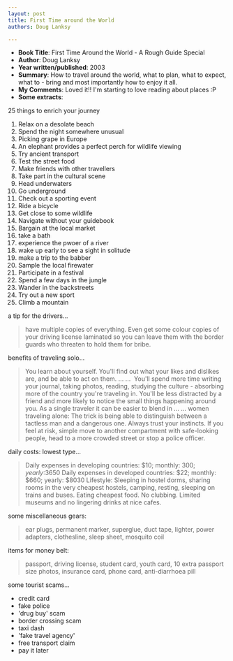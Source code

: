 ```yaml
---
layout: post
title: First Time around the World
authors: Doug Lanksy

---
```


- **Book Title**: First Time Around the World - A Rough Guide Special
- **Author**: Doug Lanksy
- **Year written/published**: 2003
- **Summary**: How to travel around the world, what to plan, what to expect, what to - bring and most importantly how to enjoy it all.
- **My Comments**: Loved it!! I'm starting to love reading about places :P
- **Some extracts**:

25 things to enrich your journey

1. Relax on a desolate beach
2. Spend the night somewhere unusual
3. Picking grape in Europe
4. An elephant provides a perfect perch for wildlife viewing
5. Try ancient transport
6. Test the street food
7. Make friends with other travellers
8. Take part in the cultural scene
9. Head underwaters
10. Go underground
11. Check out a sporting event
12. Ride a bicycle
13. Get close to some wildlife
14. Navigate without your guidebook
15. Bargain at the local market
16. take a bath
17. experience the pwoer of a river
18. wake up early to see a sight in solitude
19. make a trip to the babber
20. Sample the local firewater
21. Participate in a festival
22. Spend a few days in the jungle
23. Wander in the backstreets
24. Try out a new sport
25. Climb a mountain

a tip for the drivers...

> have multiple copies of everything. Even get some colour copies of your driving license laminated so you can leave them with the border guards who threaten to hold them for bribe.

benefits of traveling solo...

> You learn about yourself. You'll find out what your likes and dislikes are, and be able to act on them. ... ...  You'll spend more time writing your journal, taking photos, reading, studying the culture - absorbing more of the country you're traveling in. You'll be less distracted by a friend and more likely to notice the small things happening around you. As a single traveler it can be easier to blend in ... ... women traveling alone: The trick is being able to distinguish between a tactless man and a dangerous one. Always trust your instincts. If you feel at risk, simple move to another compartment with safe-looking people, head to a more crowded street or stop a police officer.

daily costs: lowest type...

> Daily expenses in developing countries: $10; monthly: $300; yearly:$3650 Daily expenses in developed countries: $22; monthly: $660; yearly: $8030 Lifestyle: Sleeping in hostel dorms, sharing rooms in the very cheapest hostels, camping, resting, sleeping on trains and buses. Eating cheapest food. No clubbing. Limited museums and no lingering drinks at nice cafes.

some miscellaneous gears:

> ear plugs, permanent marker, superglue, duct tape, lighter, power adapters, clothesline, sleep sheet, mosquito coil

items for money belt:

> passport, driving license, student card, youth card, 10 extra passport size photos, insurance card, phone card, anti-diarrhoea pill

some tourist scams...

- credit card
- fake police
- 'drug buy' scam
- border crossing scam
- taxi dash
- 'fake travel agency'
- free transport claim
- pay it later
